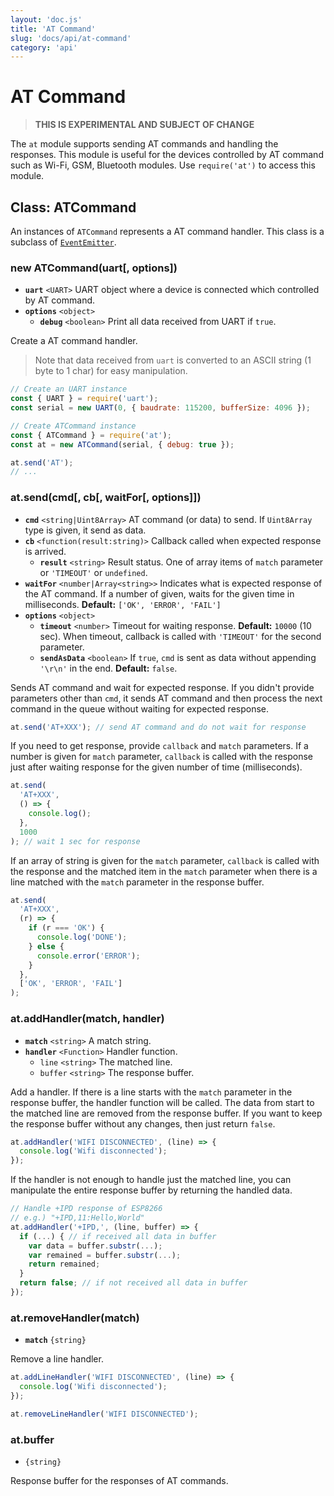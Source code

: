 ```yaml
---
layout: 'doc.js'
title: 'AT Command'
slug: 'docs/api/at-command'
category: 'api'
---
```


# AT Command

> **THIS IS EXPERIMENTAL AND SUBJECT OF CHANGE**

The `at` module supports sending AT commands and handling the responses. This module is useful for the devices controlled by AT command such as Wi-Fi, GSM, Bluetooth modules. Use `require('at')` to access this module.

## Class: ATCommand

An instances of `ATCommand` represents a AT command handler. This class is a subclass of [`EventEmitter`](/docs/api/events).

### new ATCommand(uart\[, options])

- **`uart`** `<UART>` UART object where a device is connected which controlled by AT command.
- **`options`** `<object>`&#x20;
  - **`debug`** `<boolean>` Print all data received from UART if `true`.

Create a AT command handler.

> Note that data received from `uart` is converted to an ASCII string (1 byte to 1 char) for easy manipulation.

```javascript
// Create an UART instance
const { UART } = require('uart');
const serial = new UART(0, { baudrate: 115200, bufferSize: 4096 });

// Create ATCommand instance
const { ATCommand } = require('at');
const at = new ATCommand(serial, { debug: true });

at.send('AT');
// ...
```

### at.send(cmd\[, cb\[, waitFor\[, options]])

- **`cmd`** `<string|Uint8Array>` AT command (or data) to send. If `Uint8Array` type is given, it send as data.
- **`cb`** `<function(result:string)>` Callback called when expected response is arrived.
  - **`result`** `<string>` Result status. One of array items of `match` parameter or `'TIMEOUT'` or `undefined`.
- **`waitFor`** `<number|Array<string>>` Indicates what is expected response of the AT command. If a number of given, waits for the given time in milliseconds. **Default:** `['OK', 'ERROR', 'FAIL']`
- **`options`** `<object>`
  - **`timeout`** `<number>` Timeout for waiting response. **Default:** `10000` (10 sec). When timeout, callback is called with `'TIMEOUT'` for the second parameter.
  - **`sendAsData`** `<boolean>` If `true`, `cmd` is sent as data without appending `'\r\n'` in the end. **Default:** `false`.

Sends AT command and wait for expected response. If you didn't provide parameters other than `cmd`, it sends AT command and then process the next command in the queue without waiting for expected response.

```javascript
at.send('AT+XXX'); // send AT command and do not wait for response
```

If you need to get response, provide `callback` and `match` parameters. If a number is given for `match` parameter, `callback` is called with the response just after waiting response for the given number of time (milliseconds).

```javascript
at.send(
  'AT+XXX',
  () => {
    console.log();
  },
  1000
); // wait 1 sec for response
```

If an array of string is given for the `match` parameter, `callback` is called with the response and the matched item in the `match` parameter when there is a line matched with the `match` parameter in the response buffer.

```javascript
at.send(
  'AT+XXX',
  (r) => {
    if (r === 'OK') {
      console.log('DONE');
    } else {
      console.error('ERROR');
    }
  },
  ['OK', 'ERROR', 'FAIL']
);
```

### at.addHandler(match, handler)

- **`match`** `<string>` A match string.
- **`handler`** `<Function>` Handler function.
  - `line` `<string>` The matched line.
  - `buffer` `<string>` The response buffer.

Add a handler. If there is a line starts with the `match` parameter in the response buffer, the handler function will be called. The data from start to the matched line are removed from the response buffer. If you want to keep the response buffer without any changes, then just return `false`.

```javascript
at.addHandler('WIFI DISCONNECTED', (line) => {
  console.log('Wifi disconnected');
});
```

If the handler is not enough to handle just the matched line, you can manipulate the entire response buffer by returning the handled data.

```javascript
// Handle +IPD response of ESP8266
// e.g.) "+IPD,11:Hello,World"
at.addHandler('+IPD,', (line, buffer) => {
  if (...) { // if received all data in buffer
    var data = buffer.substr(...);
    var remained = buffer.substr(...);
    return remained;
  }
  return false; // if not received all data in buffer
});
```

### at.removeHandler(match)

- **`match`** `{string}`&#x20;

Remove a line handler.

```javascript
at.addLineHandler('WIFI DISCONNECTED', (line) => {
  console.log('Wifi disconnected');
});

at.removeLineHandler('WIFI DISCONNECTED');
```

### at.buffer

- `{string}`

Response buffer for the responses of AT commands.
